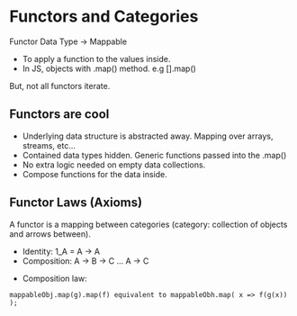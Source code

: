 # Functors and Categories

Functor Data Type -> Mappable
- To apply a function to the values inside.
- In JS, objects with .map() method. e.g [].map()

But, not all functors iterate.

## Functors are cool
- Underlying data structure is abstracted away. Mapping over arrays, streams, etc...
- Contained data types hidden. Generic functions passed into the .map()
- No extra logic needed on empty data collections.
- Compose functions for the data inside.

## Functor Laws (Axioms)
A functor is a mapping between categories (category: collection of objects and arrows between).
- Identity: 1_A = A -> A
- Composition: A -> B -> C ... A -> C

* Composition law: 
```
mappableObj.map(g).map(f) equivalent to mappableObh.map( x => f(g(x)) );
```
